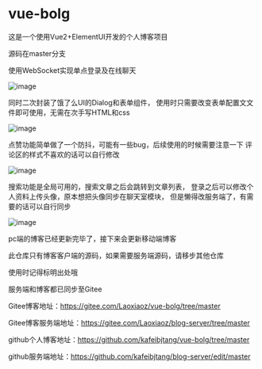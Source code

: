 # vue-bolg
这是一个使用Vue2+ElementUI开发的个人博客项目



源码在master分支


使用WebSocket实现单点登录及在线聊天


![image](https://user-images.githubusercontent.com/110456362/234014347-1e2410c8-46d3-46f9-b715-39b31bbb1120.png)



同时二次封装了饿了么UI的Dialog和表单组件，
使用时只需要改变表单配置文文件即可使用，无需在次手写HTML和css



![image](https://user-images.githubusercontent.com/110456362/234015606-0af42e15-96cd-4b05-b3b6-e98231117a72.png)

点赞功能简单做了一个防抖，可能有一些bug，后续使用的时候需要注意一下
评论区的样式不喜欢的话可以自行修改




![image](https://user-images.githubusercontent.com/110456362/234016104-37baa6ee-d177-4644-b136-ce11e3f320c9.png)



搜索功能是全局可用的，搜索文章之后会跳转到文章列表，
登录之后可以修改个人资料上传头像，原本想把头像同步在聊天室模块，
但是懒得改服务端了，有需要的话可以自行同步



![image](https://user-images.githubusercontent.com/110456362/234016614-0502c1ba-dd47-4143-96e9-290b4b42ffda.png)





pc端的博客已经更新完毕了，接下来会更新移动端博客

此仓库只有博客客户端的源码，如果需要服务端源码，请移步其他仓库

使用时记得标明出处哦

服务端和博客都已同步至Gitee

Gitee博客地址：https://gitee.com/Laoxiaoz/vue-bolg/tree/master

Gitee博客服务端地址：https://gitee.com/Laoxiaoz/blog-server/tree/master

github个人博客地址：https://github.com/kafeibjtang/vue-bolg/tree/master

github服务端地址：https://github.com/kafeibjtang/blog-server/edit/master

